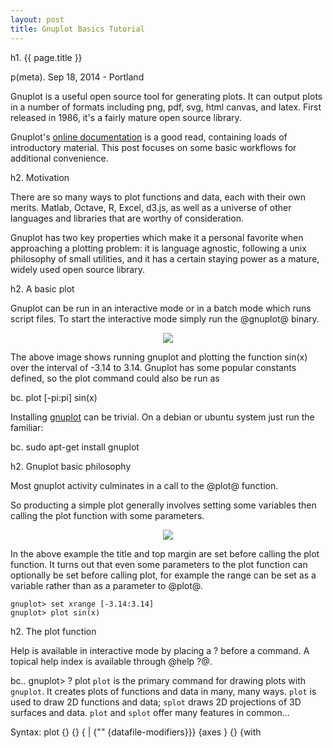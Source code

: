 ```yaml
---
layout: post
title: Gnuplot Basics Tutorial
---
```


h1. {{ page.title }}

p(meta). Sep 18, 2014 - Portland

Gnuplot is a useful open source tool for generating plots.  It can output plots in a number of formats including png, pdf, svg, html canvas, and latex.  First released in 1986, it's a fairly mature open source library.  

Gnuplot's <a href="http://www.gnuplot.info/">online documentation</a> is a good read, containing loads of introductory material.  This post focuses on some basic workflows for additional convenience.

h2.  Motivation

There are so many ways to plot functions and data, each with their own merits.  Matlab, Octave, R, Excel, d3.js, as well as a universe of other languages and libraries that are worthy of consideration.  

Gnuplot has two key properties which make it a personal favorite when approaching a plotting problem: it is language agnostic, following a unix philosophy of small utilities, and it has a certain staying power as a mature, widely used open source library.  

h2.  A basic plot

Gnuplot can be run in an interactive mode or in a batch mode which runs script files. To start the interactive mode simply run the @gnuplot@ binary.  

<center>
  <img src="/images/gnuplot_first_step.png"/>
</center>

The above image shows running gnuplot and plotting the function sin(x) over the interval of -3.14 to 3.14.  Gnuplot has some popular constants defined, so the plot command could also be run as 

bc. plot [-pi:pi] sin(x)

Installing <a href="http://www.gnuplot.info/">gnuplot</a> can be trivial.  On a debian or ubuntu system just run the familiar:

bc. sudo apt-get install gnuplot

h2.  Gnuplot basic philosophy

Most gnuplot activity culminates in a call to the @plot@ function. 

So producting a simple plot generally involves setting some variables then calling the plot function with some parameters.

<center>
  <image src="/images/a_line.png" />
</center>

In the above example the title and top margin are set before calling the plot function.  It turns out that even some parameters to the plot function can optionally be set before calling plot, for example the range can be set as a variable rather than as a parameter to @plot@.

<pre><code>gnuplot> set xrange [-3.14:3.14]
gnuplot> plot sin(x)
</code></pre>


h2.  The plot function

Help is available in interactive mode by placing a ? before a command.  A topical help index is available through @help ?@.

bc.. gnuplot> ? plot
 `plot` is the primary command for drawing plots with `gnuplot`.  It creates
 plots of functions and data in many, many ways.  `plot` is used to draw 2D
 functions and data; `splot` draws 2D projections of 3D surfaces and data.
 `plot` and `splot` offer many features in common...

 Syntax:
       plot {<ranges>}
            {<iteration>}
            {<function> | {"<datafile>" {datafile-modifiers}}}
            {axes <axes>} {<title-spec>} {with <style>}
            {, {definitions{,}} <function> ...}

p.  To keep this review as simple as possible let's first consider only the parameters used in the basic example above.

h3.  {ranges}

In the initial example, plot was called with a &lt;ranges&gt; parameter which set the domain to @[-3.14:3.14]@.  The &lt;function&gt; parameter was set to @sin(x)@.  We can update the example to include a y range too with 

bc. plot [-3.14:3.14] [-2:2] sin(x)

Ranges can also be set as timestamps at millisecond resolution for plotting timeseries data.  

<center>
  <table>
    <tr>
      <th style="color: #00f403"> commands </th>
      <th style="color: #00f403"> timedata.csv </th>
    </tr>
    <tr>
      <td style="padding: 20px" width="40%">
        <pre>
          <code>
            gnuplot> set xdata time
            gnuplot> set timefmt '%Y-%m-%d %H:%M:%S'
            gnuplot> set format x "%Y-%m-%d %H:%M:%S"
            gnuplot> plot 'timedata.csv' using 1:3
            
          </code>
        </pre>
      </td>
      <td style="padding: 20px" width="40%">
        <pre>
          <code>
            2014-06-04 10:36:17.164924-07   8689
            2014-06-04 10:36:22.234547-07   8697
            2014-06-04 10:36:27.23984-07    8699
            2014-06-04 10:36:32.24505-07    8691
            2014-06-04 10:36:37.250988-07   8695
          </code>
        </pre>
      </td>
    </tr>
  </table>
</center>

First, @set xdata time@.  Internally, gnuplot treats all timestamps in a time domain as UTC epoch times.  This allows it to reason about times when placing tics and formatting with strftime.  

Second, @set timefmt ‘%Y-%m-%d %H:%M:%S’@. This is the expected format for time data.  Again Gnuplot will convert to epoch time based on this format.  Timezone information is ignored in the case above.

Third @set format x “%Y-%m-%d %H:%M:%S”@.  This statement controls the display format for the x axis tics.

Finally @plot 'timedata.csv' using 1:3@.  The @using@ parameter tells Gnuplot which data to plot from the file 'timedata.csv.'Note that the using statement references columns 1 and 3 in the csv data.  Of course, we know there are only two columns.  Still Gnuplot treats the space in the timestamp as a new column.  When fulfilling the timefmt pattern, which includes a space, it will step into what it considers column 2 to read a complete timestamp.  Thus to reference the values "8689, 8597" we treat the data as if it was in a column 3.

h3.  {function || datafile}

This parameter directs what is actually plotted.  In the basic example above this parameter has a value of @sin(x)@.  Gnuplot contains a number of functions, for example abs(x), exp(x), and rand(x). 

This parameter can also be set to "-" which will read data from STDIN.  

<center>
  <img src="/images/a_line_stdin.png"/>
</center>

This parameter can also be set to a filename which will load columnar data from the specified file.  By default Gnuplot expects all columns to be separated by any space character.

<center>
  <img src="/images/a_line_file.png"/>
</center>

When referencing a data file, a @using@ statement is a key modifier.  For example, you could reverse the axes in the immediate example above with the command:

bc. plot "line.data" using 1:0 with lp

Note that with lp in the statement above is an abbreviation for linpoints, the style of the line.

h2.  Plotting multiple functions

You can plot two functions in the same plot.

<center>
  <img src="/images/two_functions_plot.png"/>
</center>

Or display multiple plots side by side with multiplot.

<center>
  <img src="/images/multiplot.png"/>
</center>

h2.  Rendering plots for the web

GNUplot supports rendering to SVG.  

bc.. gnuplot> set terminal svg
gnuplot> plot sin(x)

...
<rect x="0" y="0" width="600" height="480" fill="none"/>
<defs>
  <circle id='gpDot' r='0.5' stroke-width='0.5'/>
  <path id='Pt0' stroke-width='0.222' stroke='currentColor' d='M-1,0 h2 M0,-1 v2'/>
  <path id='Pt1' stroke-width='0.222' stroke='currentColor' d='M-1,-1 L1,1 M1,-1'/>
...

p.  The result can be displayed in most modern web browsers.  Further there are a number of "binding" libraries for various languages.  <a href="https://github.com/rdp/ruby_gnuplot">A nice ruby library</a> provides a simple DSL to generate plots from ruby objects.

h2.  Is Gnuplot a Turing complete scripting language?

I dont know.  But it has iteration.

@plot@ supports an iteration parameter that can set variables which will be used by later parameters in an iterative fashion.  

<center>
  <img src="/images/gnu_plot_iteration.png"/>
</center>

h2.  Final Remarks

Gnuplot is a wonderful tool for plotting data.  It has some quirks, but once you learn them you will be ready to generate plots for a wide variety of applications so long as you have access to a command line.

There are a ton of features not discussed in this introductory post.  Some recommended further reading is the <a href="http://gnuplot.info/documentation.html">Gnuplot online documentation</a> and a remarkably useful <a href="http://www.gnuplot.info/docs_4.0/gpcard.pdf">cheat sheet</a>.




